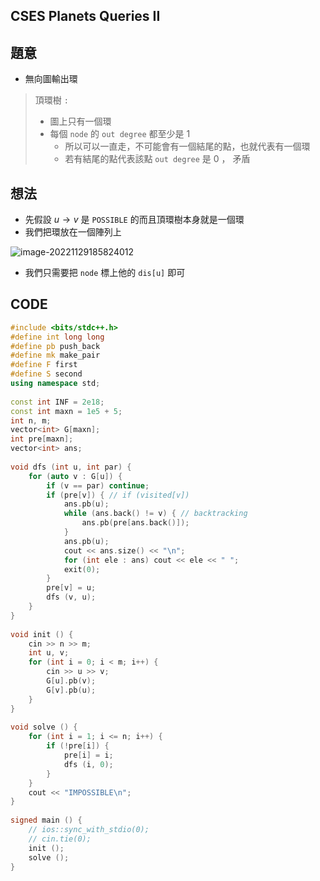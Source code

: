 ## CSES Planets Queries II

## 題意

- 無向圖輸出環

> 頂環樹 $\texttt{:}$
>
> - 圖上只有一個環
> - 每個 $\texttt{node}$ 的 $\texttt{out degree}$ 都至少是 $1$
>   - 所以可以一直走，不可能會有一個結尾的點，也就代表有一個環
>   - 若有結尾的點代表該點 $\texttt{out degree}$ 是 $0$ ， 矛盾

## 想法

- 先假設 $u \rightarrow v$ 是 $\texttt{POSSIBLE}$ 的而且頂環樹本身就是一個環
- 我們把環放在一個陣列上

![image-20221129185824012](C:\Users\yozen\AppData\Roaming\Typora\typora-user-images\image-20221129185824012.png)

- 我們只需要把 $\texttt{node}$ 標上他的 $\texttt{dis[u]}$ 即可



## CODE

```cpp
#include <bits/stdc++.h>
#define int long long
#define pb push_back
#define mk make_pair
#define F first
#define S second
using namespace std;
 
const int INF = 2e18;
const int maxn = 1e5 + 5;
int n, m;
vector<int> G[maxn];
int pre[maxn];
vector<int> ans;
 
void dfs (int u, int par) {
    for (auto v : G[u]) {
        if (v == par) continue;
        if (pre[v]) { // if (visited[v])
            ans.pb(u);
            while (ans.back() != v) { // backtracking
                ans.pb(pre[ans.back()]);
            }
            ans.pb(u);
            cout << ans.size() << "\n";
            for (int ele : ans) cout << ele << " ";
            exit(0);
        }
        pre[v] = u;
        dfs (v, u);
    }
}
 
void init () {
    cin >> n >> m;
    int u, v;
    for (int i = 0; i < m; i++) {
        cin >> u >> v;
        G[u].pb(v);
        G[v].pb(u);
    }
}
 
void solve () {
    for (int i = 1; i <= n; i++) {
        if (!pre[i]) {
            pre[i] = i;
            dfs (i, 0);
        }
    }
    cout << "IMPOSSIBLE\n";
}
 
signed main () {
    // ios::sync_with_stdio(0);
    // cin.tie(0);
    init ();
    solve ();
}
```

